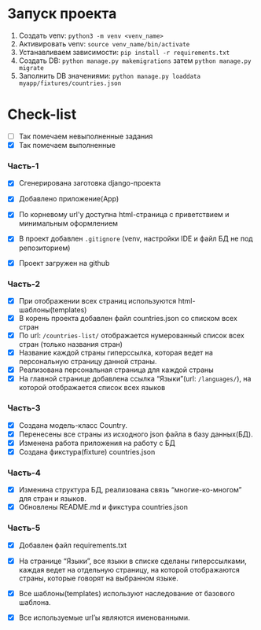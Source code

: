 # Запуск проекта
1. Создать venv: `python3 -m venv <venv_name>`
2. Активировать venv: `source venv_name/bin/activate`
3. Устанавливаем зависимости: `pip install -r requirements.txt`
4. Создать DB: `python manage.py makemigrations` затем `python manage.py migrate`
5. Заполнить DB значениями: `python manage.py loaddata myapp/fixtures/countries.json`


# Check-list
- [ ] Так помечаем невыполненные задания
- [x] Так помечаем выполненные

### Часть-1
- [x] Сгенерирована заготовка django-проекта
- [x] Добавлено приложение(App)
- [x] По корневому url'у доступна html-страница с приветствием и минимальным оформлением
- [x] В проект добавлен `.gitignore` (venv, настройки IDE и файл БД не под репозиторием)
- [x] Проект загружен на github


### Часть-2
- [x] При отображении всех страниц используются html-шаблоны(templates)
- [x] В корень проекта добавлен файл countries.json со списком всех стран
- [x] По url: `/countries-list/` отображается нумерованный список всех стран (только названия стран)
- [x] Название каждой страны гиперссылка, которая ведет на персональную страницу данной страны.
- [x] Реализована персональная страница для каждой страны
- [x] На главной странице добавлена ссылка “Языки”(url: `/languages/`), на которой отображается список всех языков

### Часть-3
- [x] Создана модель-класс Country.
- [x] Перенесены все страны из исходного json файла в базу данных(БД).
- [x] Изменена работа приложения на работу с БД
- [x] Создана фикстура(fixture) countries.json

### Часть-4
- [x] Изменина структура БД, реализована связь “многие-ко-многом” для стран и языков.
- [x] Обновлены README.md и фикстура countries.json

### Часть-5
- [x] Добавлен файл requirements.txt
- [x] На странице “Языки”, все языки в списке сделаны гиперссылками, каждая ведет на отдельную страницу,
      на которой отображаются страны, которые говорят на выбранном языке.
- [x] Все шаблоны(templates) используют наследование от базового шаблона.
- [x] Все используемые url’ы являются именованными.


